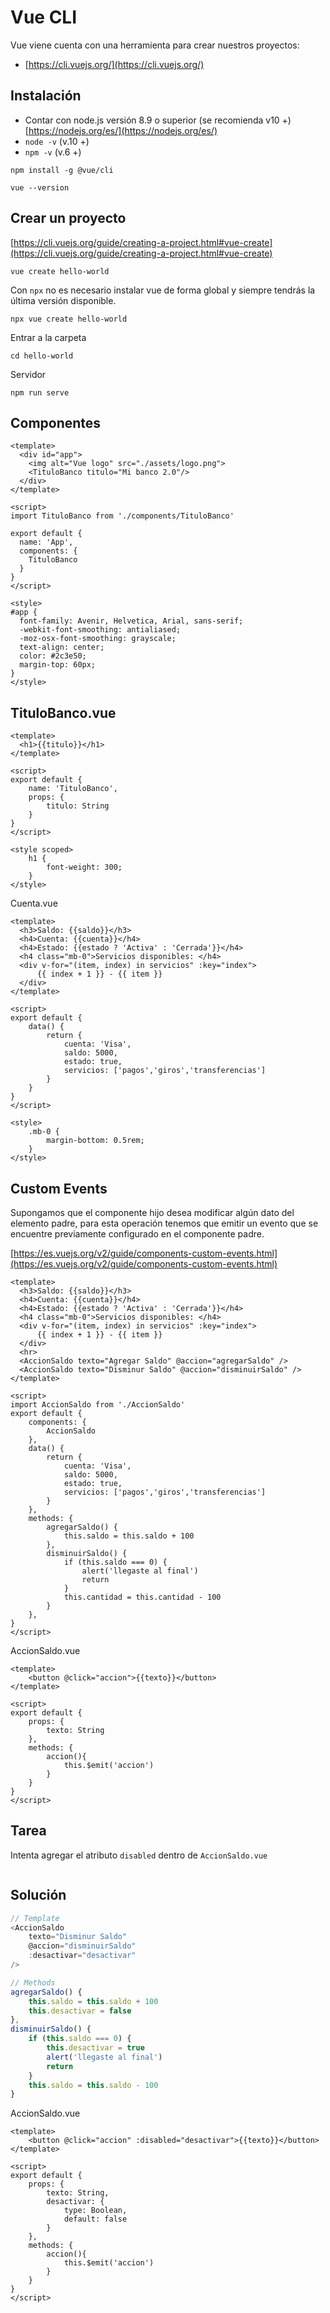 # Vue CLI
Vue viene cuenta con una herramienta para crear nuestros proyectos:

- [https://cli.vuejs.org/](https://cli.vuejs.org/)

## Instalación
- Contar con node.js versión 8.9 o superior (se recomienda v10 +) [https://nodejs.org/es/](https://nodejs.org/es/)
- `node -v` (v.10 +) 
- `npm -v` (v.6 +)

```
npm install -g @vue/cli
```

```
vue --version
```

## Crear un proyecto
[https://cli.vuejs.org/guide/creating-a-project.html#vue-create](https://cli.vuejs.org/guide/creating-a-project.html#vue-create)

```
vue create hello-world
```

Con ``npx`` no es necesario instalar vue de forma global y siempre tendrás la última versión disponible.
```
npx vue create hello-world
```

Entrar a la carpeta
```
cd hello-world
```

Servidor
```
npm run serve
```

## Componentes
```vue
<template>
  <div id="app">
    <img alt="Vue logo" src="./assets/logo.png">
    <TituloBanco titulo="Mi banco 2.0"/>
  </div>
</template>

<script>
import TituloBanco from './components/TituloBanco'

export default {
  name: 'App',
  components: {
    TituloBanco
  }
}
</script>

<style>
#app {
  font-family: Avenir, Helvetica, Arial, sans-serif;
  -webkit-font-smoothing: antialiased;
  -moz-osx-font-smoothing: grayscale;
  text-align: center;
  color: #2c3e50;
  margin-top: 60px;
}
</style>
```

## TituloBanco.vue
```vue
<template>
  <h1>{{titulo}}</h1>
</template>

<script>
export default {
    name: 'TituloBanco',
    props: {
        titulo: String
    }
}
</script>

<style scoped>
    h1 {
        font-weight: 300;
    }
</style>
```

Cuenta.vue
```vue
<template>
  <h3>Saldo: {{saldo}}</h3>
  <h4>Cuenta: {{cuenta}}</h4>
  <h4>Estado: {{estado ? 'Activa' : 'Cerrada'}}</h4>
  <h4 class="mb-0">Servicios disponibles: </h4>
  <div v-for="(item, index) in servicios" :key="index">
      {{ index + 1 }} - {{ item }}
  </div>
</template>

<script>
export default {
    data() {
        return {
            cuenta: 'Visa',
            saldo: 5000,
            estado: true,
            servicios: ['pagos','giros','transferencias']
        }
    }
}
</script>

<style>
    .mb-0 {
        margin-bottom: 0.5rem;
    }
</style>
```


## Custom Events
Supongamos que el componente hijo desea modificar algún dato del elemento padre, para esta operación tenemos que emitir un evento que se encuentre previamente configurado en el componente padre.

[https://es.vuejs.org/v2/guide/components-custom-events.html](https://es.vuejs.org/v2/guide/components-custom-events.html)

```vue
<template>
  <h3>Saldo: {{saldo}}</h3>
  <h4>Cuenta: {{cuenta}}</h4>
  <h4>Estado: {{estado ? 'Activa' : 'Cerrada'}}</h4>
  <h4 class="mb-0">Servicios disponibles: </h4>
  <div v-for="(item, index) in servicios" :key="index">
      {{ index + 1 }} - {{ item }}
  </div>
  <hr>
  <AccionSaldo texto="Agregar Saldo" @accion="agregarSaldo" />
  <AccionSaldo texto="Disminur Saldo" @accion="disminuirSaldo" />
</template>

<script>
import AccionSaldo from './AccionSaldo'
export default {
    components: {
        AccionSaldo
    },
    data() {
        return {
            cuenta: 'Visa',
            saldo: 5000,
            estado: true,
            servicios: ['pagos','giros','transferencias']
        }
    },
    methods: {
        agregarSaldo() {
            this.saldo = this.saldo + 100
        },
        disminuirSaldo() {
            if (this.saldo === 0) {
                alert('llegaste al final')
                return
            }
            this.cantidad = this.cantidad - 100
        }
    },
}
</script>
```

AccionSaldo.vue
```vue
<template>
    <button @click="accion">{{texto}}</button>
</template>

<script>
export default {
    props: {
        texto: String
    },
    methods: {
        accion(){
            this.$emit('accion')
        }
    }
}
</script>
```

## Tarea
Intenta agregar el atributo ``disabled`` dentro de ``AccionSaldo.vue``

<img :src="$withBase('/img/compu-1.gif')">

## Solución
```js
// Template
<AccionSaldo 
    texto="Disminur Saldo" 
    @accion="disminuirSaldo" 
    :desactivar="desactivar"
/>

// Methods
agregarSaldo() {
    this.saldo = this.saldo + 100
    this.desactivar = false
},
disminuirSaldo() {
    if (this.saldo === 0) {
        this.desactivar = true
        alert('llegaste al final')
        return
    }
    this.saldo = this.saldo - 100
}
```

AccionSaldo.vue
```vue
<template>
    <button @click="accion" :disabled="desactivar">{{texto}}</button>
</template>

<script>
export default {
    props: {
        texto: String,
        desactivar: {
            type: Boolean,
            default: false
        }
    },
    methods: {
        accion(){
            this.$emit('accion')
        }
    }
}
</script>
```




